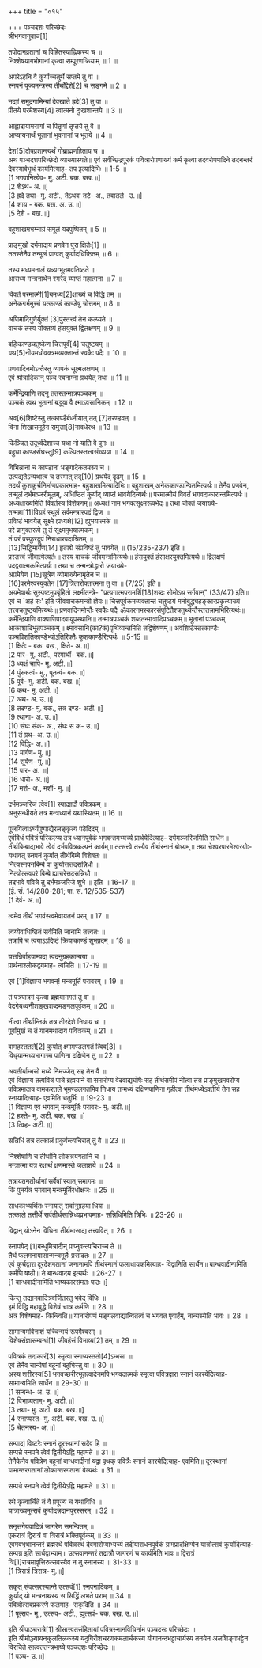 +++
title = "०१५"

+++
पञ्चदशः परिच्छेदः  
श्रीभगवानुवाच[1]  
  
तपोदानव्रतानां च विहितस्याह्निकस्य च ॥  
निश्शेषयागभोगानां कृत्वा सम्पूरणक्रियाम् ॥ 1 ॥  
  
अपरेऽहनि वै कुर्याच्चतुर्थे सप्तमे तु वा ॥  
स्नपनं पूज्यमन्त्रस्य तीर्थोद्देशे[2] च सङ्गमे ॥ 2 ॥  
  
नद्यां समुद्रगामिन्यां देवखाते ह्रदे[3] तु वा ॥  
प्रीतये परमेशस्य[4] त्वात्मनो दुःखशान्तये ॥ 3 ॥  
  
आह्लादायामराणां च पितॄणां तृप्तये तु वै ॥  
आप्यायनार्थं भूतानां भुवनानां च भूतये ॥ 4 ॥  
  
देश[5]दोषप्रशान्त्यर्थं गोब्राह्मणहिताय च ॥  
अथ पञ्चदशपरिच्छेदो व्याख्यास्यते॥ एवं सर्वच्छिद्रपूरकं पवित्रारोपणाख्यं कर्म कृत्वा तदवरोपणदिने तदनन्तरं देवस्यार्वभृथं कार्यमित्याह- तप इत्यादिभिः ॥ 1-5 ॥  
[1 भगवानित्येव- मु. अटी. बक. बख.॥]  
[2 शेऽथ- अ.॥]  
[3 ह्रदे तथा- मु. अटी., तेऽथवा तटे- अ., तवातले- उ.॥]  
[4 शाय - बक. बख. अ. उ.॥]  
[5 देशे - बख.॥]  
  
बहुशाखमभग्नाग्रं समूलं यदपुष्पितम् ॥ 5 ॥  
  
प्राङ्मुखो दर्भमादाय प्रणवेन पुरा क्षितेः[1] ॥  
ततस्तेनैव तन्मूलं प्राग्वत् कुर्यादधिष्ठितम् ॥ 6 ॥  
  
तस्य मध्यमनालं यन्न्यग्भूतमवतिष्ठते ॥  
आराध्य मन्त्रनाथेन स्मरेद् व्याप्तं महात्मना ॥ 7 ॥  
  
विवर्तं परमात्मी[1]यमध्य[2]क्षाख्यं च विद्धि तम् ॥  
अनेकगर्भमुच्चं यत्काण्डं काण्डेषु चोत्तमम् ॥ 8 ॥  
  
अणिमादिगुणैर्युक्तं [3]पुंस्तत्त्वं तेन कल्प्यते ॥  
वाचकं तस्य योक्तव्यं हंसयुक्तं द्विलक्षणम् ॥ 9 ॥  
  
बहिःकाण्डचतुष्केण चित्तपूर्वं[4] चतुष्टयम् ॥  
ग्रथ[5]नीयमधोवक्त्रमव्यक्तान्तं स्वकैः पदैः ॥ 10 ॥  
  
प्रणवादिनमोऽन्तैस्तु व्यापकं सूक्ष्मलक्षणम् ॥  
एवं श्रोत्रादिकान् पञ्च स्वनाम्ना ग्रथयेत् तथा ॥ 11 ॥  
  
कर्मेन्द्रियाणि तदनु ततस्तन्मात्रपञ्चकम् ॥  
पञ्चकं त्वथ भूतानां बद्ध्वा वै क्ष्माऽवसानिकम् ॥ 12 ॥  
  
अव[6]शिष्टैस्तु तत्काण्डैर्बध्नीयात् तत् [7]तरण्डवत् ॥  
विना शिखासमूहेन समुत्ता[8]नावधेरथ ॥ 13 ॥  
  
किञ्चित् तदूर्ध्वदेशाच्च यथा नो याति वै पुनः ॥  
बहुधा काण्डसंघस्तु[9] कल्पितस्तत्त्वसंख्यया ॥ 14 ॥  
  
विभिन्नानां च काण्डानां भङ्गादेकतमस्य च ॥  
उत्पद्यतेऽन्यथात्वं च तस्मात् तद्[10] ग्रथयेद् दृढम् ॥ 15 ॥  
तदर्थं कुशकूर्चनिर्माणप्रकारमाह- बहुशाखमित्यादिभिः॥ बहुशाखम् अनेककाण्डान्वितमित्यर्थः॥ तेनैव प्रणवेन, तन्मूलं दर्भमञ्जरीमूलम्, अधिष्ठितं कुर्याद् व्याप्तं भावयेदित्यर्थः॥ परमात्मीयं विवर्तं भगवदाकारान्तमित्यर्थः॥ अध्यक्षाख्यमिति विवर्तस्य विशेषणम्॥ अध्यक्षं नाम भगवत्सूक्ष्मरूपभेदः॥ तथा चोक्तं जयाख्ये-  
तन्महा[11]विग्रहं स्थूलं सर्वमन्त्रास्पदं द्विज ॥  
प्रविष्टं भावयेत् सूक्ष्मे ह्यध्यक्षे[12] ह्युभयात्मके ॥  
परे प्रागुक्तरूपे तु तं सूक्ष्ममुभयात्मकम् ॥  
तं परं प्रस्फुरद्रूपं निराधारपदाश्रितम् ॥  
[13]सिद्धिमार्गेण[14] हृत्पद्मे संप्रविष्टं तु भावयेत् ॥ (15/235-237) इति॥  
प्रस्तत्त्वं जीवात्मेत्यर्तः॥ तस्य वाचकं जीवमन्त्रमित्यर्थः॥ हंसयुक्तं हंसाक्षरयुक्तमित्यर्थः॥ द्विलक्षणं पदद्वयात्मकमित्यर्थः॥ तथा च तन्मन्त्रोद्धारो जयाख्ये-  
अप्रमेयेण [15]सूत्रेण व्योमाख्येनामृतेन च ॥  
[16]परमेश्वरयुक्तेन [17]त्रितारोक्तात्मना तु वा ॥ (7/25) इति॥  
अयमेवार्थः सुस्पष्टमुपबृंहितो लक्ष्मीतन्त्रे- "प्रत्यगात्मपरामर्शि[18]शब्दः सोमोऽथ सर्गवान्" (33/47) इति॥ एवं च `अहं सः' इति जीववाचकमन्त्रो ज्ञेयः॥ चित्तपूर्वकमव्यक्तान्तं चतुष्टयं मनोबुद्ध्यहङ्कारप्रकृत्याख्यं तत्त्वचतुष्टयमित्यर्थः॥ प्रणवादिनमोन्तैः स्वकैः पदैः ॐकारनमस्कारसंपुटितैश्चतुर्थ्यन्तैस्तत्तन्नामभिरित्यर्थः॥ कर्मेन्द्रियाणि वाक्पाणिपादवायूपस्थानि॥ तन्मात्रपञ्चकं शब्दतन्मात्रादिपञ्चकम्॥ भूतानां पञ्चकम् आकाशादिभूतपञ्चकम्॥ क्ष्मावसानि(का?कं)पृथिव्यन्तमिति तद्विशेषणम्॥ अवशिष्टैस्तत्काण्डैः पञ्चविशतिकाण्डेभ्योऽतिरिक्तैः कुशकाण्डैरित्यर्थः ॥ 5-15 ॥  
[1 क्षितैः - बक. बख., क्षिते- अ.॥]  
[2 पार- मु. अटी., परमार्थी- बक.॥]  
[3 ध्यक्षं चापि- मु. अटी.॥]  
[4 पुंस्कत्वं- मु., पूतत्वं- बक.॥]  
[5 पूर्व- मु. अटी. बक. बख.॥]  
[6 कथ- मु. अटी.॥]  
[7 अथ- अ. उ.॥]  
[8 तदण्ड- मु. बक., तत्र दण्ड- अटी.॥]  
[9 त्थाना- अ. उ.॥]  
[10 संघः संक- अ., संघः स क- उ.॥]  
[11 तं ग्रथ- अ. उ.॥]  
[12 विद्धि- अ.॥]  
[13 मार्गण- मु.॥]  
[14 सूर्येण- मु.॥]  
[15 पार- अ. ॥]  
[16 धारो- अ.॥]  
[17 मर्श- अ., मर्शी- मु.॥]  
  
दर्भमञ्जरिजं त्वेवं[1] स्पाद्यादौ पवित्रकम् ॥  
अनुसन्धीयते तत्र मन्त्रध्यानं यथास्थितम् ॥ 16 ॥  
  
पूजयित्वाऽर्घ्यपुष्पाद्यैरलङ्कृत्य पठेदिदम् ॥  
एवंविधं पवित्रं परिकल्प्य तत्र ध्यानपूर्वकं भगवन्तमभ्यर्च्य प्रार्थयेदित्याह- दर्भमञ्जरिजमिति सार्धेन॥ तीर्थबिम्बाद्यभावे त्वेवं दर्भपवित्रकल्पनं कार्यम्॥ तत्सत्त्वे तस्यैव तीर्थस्नानं बोध्यम्॥ तथा चेश्वरपारमेश्वरयोः-  
यथावत् स्नपनं कुर्यात् तीर्थबिम्बे विशेषतः ॥  
नित्यस्नपनबिम्बे वा कुर्यात्तत्तदसन्निधौ ॥  
नित्योत्सवपरे बिम्बे ह्याचरेत्तदसन्निधौ ॥  
तदभावे पवित्रे तु दर्भमञ्जरिजे शुभे ॥ इति ॥ 16-17 ॥  
(ई. सं. 14/280-281; पा. सं. 12/535-537)  
[1 देवं- अ.॥]  
  
त्वमेव तीर्थं भगवंस्त्वमेवायतनं परम् ॥ 17 ॥  
  
त्वय्येवाधिष्ठितं सर्वमिति जानामि तत्त्वतः ॥  
तत्रापि च त्वयाऽऽदिष्टं क्रियाकाण्डं शुभप्रदम् ॥ 18 ॥  
  
यत्तन्निर्वाहयाम्यद्य त्वदनुग्रहकाम्यया ॥  
प्रार्थनाश्लोकद्वयमाह- त्वमिति ॥ 17-19 ॥  
  
एवं [1]विज्ञाप्य भगवन्! मन्त्रमूर्तिं परावरम् ॥ 19 ॥  
  
तं पत्रपात्रगं कृत्वा ब्रह्मयानगतं तु वा ॥  
वेदगेयध्वनीशङ्खशब्दमङ्गलपूर्वकम् ॥ 20 ॥  
  
नीत्वा तीर्थान्तिकं तत्र तीरदेशे निधाय च ॥  
पूर्वामुखं च तं यानमथादाय पवित्रकम् ॥ 21 ॥  
  
वामहस्ततले[2] कुर्यात् क्ष्मामण्डलगतं त्विव[3] ॥  
विधृयान्मध्यभागाच्च पाणिना दक्षिणेन तु ॥ 22 ॥  
  
अवतीर्याम्भसो मध्ये निमज्जेत् सह तेन वै ॥  
एवं विज्ञाप्य तत्पवित्रं पात्रे ब्रह्मयाने वा समारोप्य वेदवाद्यघोषैः सह तीर्थसमीपं नीत्वा तत्र प्राङ्मुखमवरोप्य पवित्रमादाय वामकरतले भूमण्डलगतमिव निधाय तन्मध्यं दक्षिणपाणिना गृहीत्वा तीर्थमध्येऽवतीर्य तेन सह स्नायादित्याह- एवमिति चतुर्भिः ॥ 19-23 ॥  
[1 विज्ञाप्य एव भगवान् मन्त्रमूर्तिः परावरः- मु. अटी.॥]  
[2 हस्ते- मु. अटी. बक. बख.॥]  
[3 त्विह- अटी.॥]  
  
सन्निधिं तत्र तत्कालं प्रकुर्वन्त्यचिरात् तु वै ॥ 23 ॥  
  
निश्शेषाणि च तीर्थानि लोकत्रयगतानि च ॥  
मन्त्रात्मा यत्र रक्षार्थं क्षणमास्ते जलाशये ॥ 24 ॥  
  
तत्रायतनतीर्थानां सर्वेषां स्यात् समागमः ॥  
किं पुनर्यत्र भगवान् मन्त्रमूर्तिरधोक्षजः ॥ 25 ॥  
  
साधकाभ्यर्थितः स्नायात् सर्वानुग्रहया धिया ॥  
तत्काले तत्तीर्थे सर्वतीर्थसान्निध्यप्रभावमाह- सन्निधिमिति त्रिभिः ॥ 23-26 ॥  
  
विद्वान् योऽनेन विधिना तीर्थमासाद्य तत्त्ववित् ॥ 26 ॥  
  
स्नापयेद् [1]बन्धुमित्रादीन् प्राप्नुवन्त्यचिराच्च ते ॥  
तैर्थं फलमनायासान्मन्त्रमूर्तेः प्रसादतः ॥ 27 ॥  
एवं कूर्चद्वारा दूरदेशगतानां जनानामपि तीर्थस्नानं फलाधायकमित्याह- विद्वानिति सार्धेन॥ बान्धवादीनामिति कर्मणि षष्ठी॥ ते बान्धवादय इत्यर्थः ॥ 26-27 ॥  
[1 बान्धवादीनामिति भाष्यकारसंमतः पाठः॥]  
  
किन्तु तद्यानवादित्रवर्जितस्तु भवेद् विधिः ॥  
इमं विद्धि महाबुद्धे विशेषं चात्र कर्मणि ॥ 28 ॥  
अत्र विशेषमाह- किन्त्विति॥ यानारोपणं मङ्गलवाद्यान्वितत्वं च भगवत एवार्हम्, नान्यस्येति भावः ॥ 28 ॥  
  
सामान्यमविनाशं यच्चिन्मयं रूपमैश्वरम् ॥  
विशेषसंज्ञासम्बन्धं[1] जीवहंसं विभाव्य[2] तम् ॥ 29 ॥  
  
पवित्रकं तदाकारं[3] स्मृत्वा स्नाप्यस्ततो[4]ऽम्भसा ॥  
एवं तेनैव चान्येषां बहूनां बहुभिस्तु वा ॥ 30 ॥  
अस्य शरीरस्य[5] भगवच्छरीरभूतत्वादेनमपि भगवदात्मकं स्मृत्वा पवित्रद्वारा स्नानं कारयेदित्याह- सामान्यमिति सार्धेन ॥ 29-30 ॥  
[1 सम्बन्ध- अ. उ.॥]  
[2 विभाव्यताम्- मु. अटी.॥]  
[3 तथा- मु. अटी. बक. बख.॥]  
[4 स्नाप्यस्त- मु. अटी. बक. बख. उ.॥]  
[5 चेतनस्य- अ.॥]  
  
सम्पाद्यं विष्टरैः स्नानं दूरस्थानां सदैव हि ॥  
सम्पन्ने स्नपने त्वेवं द्वितीयेऽह्नि महामते ॥ 31 ॥  
तेनैकेनैव पवित्रेण बहूनां बान्धवादीनां यद्वा पृथक् पवित्रैः स्नानं कारयेदित्याह- एवमिति॥ दूरस्थानां ग्रामान्तरगतानां लोकान्तरगतानां वेत्यर्थः ॥ 31 ॥  
  
सम्पन्ने स्नपने त्वेवं द्वितीयेऽह्नि महामते ॥ 31 ॥  
  
रथे कृत्वार्चिते तं वै प्रपूज्य च यथाविधि ॥  
यात्राख्यमुत्सवं कुर्यादन्नदानपुरस्सरम् ॥ 32 ॥  
  
सनृत्तगेयवादित्रं जागरेण समन्वितम् ॥  
एकरात्रं द्विरात्रं वा त्रिरात्रं भक्तिपूर्वकम् ॥ 33 ॥  
एवमवभृथानन्तरं ब्रह्मरथे पवित्रस्थं देवमारोप्याभ्यर्च्य तदीयाराधनपूर्वकं ग्रामप्रादक्षिण्येन यात्रोत्सवं कुर्यादित्याह- सम्पन्न इति सार्धद्वाभ्याम्॥ उत्सवानन्तरं तद्रात्रौ जागरणं च कार्यमिति भावः॥ द्विरात्रं त्रि[1]रात्रमावृत्तिरुत्सवस्यैव न तु स्नानस्य ॥ 31-33 ॥  
[1 त्रिरात्रं त्रिरात्र- मु.॥]  
  
सकृत् संवत्सरस्यान्ते उत्सवं[1] स्नपनादिकम् ॥  
कुर्याद् यो मन्त्रनाथस्य स सिद्धिं लभते पराम् ॥ 34 ॥  
पवित्रोत्सवप्रकरणे फलमाह- सकृदिति ॥ 34 ॥  
[1 षूत्सव- मु., उत्सव- अटी., ह्युत्सवं- बक. बख. उ.॥]  
  
इति श्रीपाञ्चरात्रे[1] श्रीसात्त्वतसंहितायां पवित्रस्नानविधिर्नाम पञ्चदसः परिच्छेदः ॥  
इति श्रीमौञ्ज्यायनकुलतिलकस्य यदुगिरीशचरणकमलार्चकस्य योगानन्दभट्टाचार्यस्य तनयेन अलशिङ्गभट्टेन विरचिते सात्वततन्त्रभाष्ये पञ्चदशः परिच्छेदः ॥  
[1 पञ्च- उ.॥]